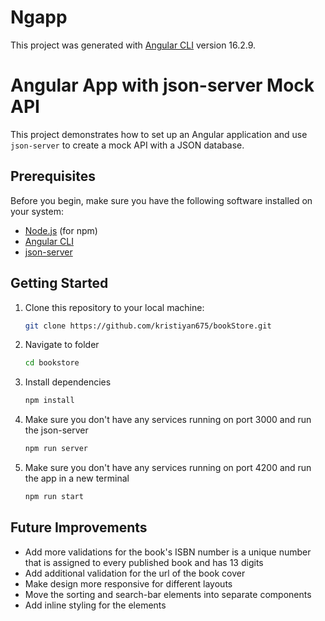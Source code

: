 # Ngapp

This project was generated with [Angular CLI](https://github.com/angular/angular-cli) version 16.2.9.

# Angular App with json-server Mock API

This project demonstrates how to set up an Angular application and use `json-server` to create a mock API with a JSON database.
 
## Prerequisites

Before you begin, make sure you have the following software installed on your system:

- [Node.js](https://nodejs.org/) (for npm)
- [Angular CLI](https://angular.io/guide/setup-local)
- [json-server](https://github.com/typicode/json-server)

## Getting Started

1. Clone this repository to your local machine:

   ```bash
   git clone https://github.com/kristiyan675/bookStore.git

2. Navigate to folder

   ```bash
   cd bookstore

3. Install dependencies

   ```bash
   npm install

4. Make sure you don't have any services running on port 3000 and run the json-server

   ```bash
   npm run server

5. Make sure you don't have any services running on port 4200 and run the app in a new terminal

   ```bash
   npm run start


## Future Improvements

   - Add more validations for the book's ISBN number is a unique number that is assigned to every published book and has 13 digits
   - Add additional validation for the url of the book cover
   - Make design more responsive for different layouts
   - Move the sorting and search-bar elements into separate components
   - Add inline styling for the elements
